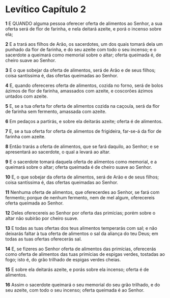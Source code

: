 # Levítico Capítulo 2

**1** 	E QUANDO alguma pessoa oferecer oferta de alimentos ao Senhor, a sua oferta será de flor de farinha, e nela deitará azeite, e porá o incenso sobre ela;

**2** 	E a trará aos filhos de Arão, os sacerdotes, um dos quais tomará dela um punhado da flor de farinha, e do seu azeite com todo o seu incenso; e o sacerdote a queimará como memorial sobre o altar; oferta queimada é, de cheiro suave ao Senhor.

**3** 	E o que sobejar da oferta de alimentos, será de Arão e de seus filhos; coisa santíssima é, das ofertas queimadas ao Senhor.

**4** 	E, quando ofereceres oferta de alimentos, cozida no forno, será de bolos ázimos de flor de farinha, amassados com azeite, e coscorões ázimos untados com azeite.

**5** 	E, se a tua oferta for oferta de alimentos cozida na caçoula, será da flor de farinha sem fermento, amassada com azeite.

**6** 	Em pedaços a partirás, e sobre ela deitarás azeite; oferta é de alimentos.

**7** 	E, se a tua oferta for oferta de alimentos de frigideira, far-se-á da flor de farinha com azeite.

**8** 	Então trarás a oferta de alimentos, que se fará daquilo, ao Senhor; e se apresentará ao sacerdote, o qual a levará ao altar.

**9** 	E o sacerdote tomará daquela oferta de alimentos como memorial, e a queimará sobre o altar; oferta queimada é de cheiro suave ao Senhor.

**10** 	E, o que sobejar da oferta de alimentos, será de Arão e de seus filhos; coisa santíssima é, das ofertas queimadas ao Senhor.

**11** 	Nenhuma oferta de alimentos, que oferecerdes ao Senhor, se fará com fermento; porque de nenhum fermento, nem de mel algum, oferecereis oferta queimada ao Senhor.

**12** 	Deles oferecereis ao Senhor por oferta das primícias; porém sobre o altar não subirão por cheiro suave.

**13** 	E todas as tuas ofertas dos teus alimentos temperarás com sal; e não deixarás faltar à tua oferta de alimentos o sal da aliança do teu Deus; em todas as tuas ofertas oferecerás sal.

**14** 	E, se fizeres ao Senhor oferta de alimentos das primícias, oferecerás como oferta de alimentos das tuas primícias de espigas verdes, tostadas ao fogo; isto é, do grão trilhado de espigas verdes cheias.

**15** 	E sobre ela deitarás azeite, e porás sobre ela incenso; oferta é de alimentos.

**16** 	Assim o sacerdote queimará o seu memorial do seu grão trilhado, e do seu azeite, com todo o seu incenso; oferta queimada é ao Senhor.

